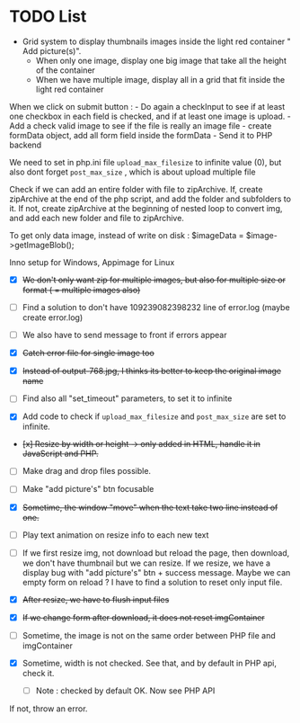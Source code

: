 # TODO List

- Grid system to display thumbnails images inside the light red container
" Add picture(s)".
    - When only one image, display one big image that take all the height of the
    container
    - When we have multiple image, display all in a grid that fit inside the
    light red container

When we click on submit button :
    - Do again a checkInput to see if at least one checkbox in each field is checked,
    and if at least one image is upload.
    - Add a check valid image to see if the file is really an image file
    - create formData object, add all form field inside the formData
    - Send it to PHP backend

We need to set in php.ini file `upload_max_filesize` to infinite value (0),
but also dont forget `post_max_size` , which is about upload multiple file

Check if we can add an entire folder with file to zipArchive. If, create zipArchive
at the end of the php script, and add the folder and subfolders to it.
If not, create zipArchive at the beginning of nested loop to convert img, and add
each new folder and file to zipArchive.

To get only data image, instead of write on disk : $imageData = $image->getImageBlob();

Inno setup for Windows, Appimage for Linux

- [x] ~~We don't only want zip for multiple images, but also for multiple size or format ( = multiple images also)~~
  
- [ ] Find a solution to don't have 109239082398232 line of error.log (maybe create error<date>.log)

- [ ] We also have to send message to front if errors appear 

- [x] ~~Catch error file for single image too~~
  
- [x] ~~Instead of output-768.jpg, I thinks its better to keep the original image name~~

- [ ] Find also all "set_timeout" parameters, to set it to infinite 

- [x] Add code to check if `upload_max_filesize` and `post_max_size` are set to infinite.

- ~~[x] Resize by width or height -> only added in HTML, handle it in JavaScript and PHP.~~

- [ ] Make drag and drop files possible.

- [ ] Make "add picture's" btn focusable 

- [x] ~~Sometime, the window "move" when the text take two line instead of one.~~

- [ ] Play text animation on resize info to each new text 

- [ ] If we first resize img, not download but reload the page, then download, we don't have thumbnail
but we can resize. If we resize, we have a display bug with "add picture's" btn + success message.
Maybe we can empty form on reload ? I have to find a solution to reset only input file.

- [x] ~~After resize, we have to flush input files~~

- [x] ~~If we change form after download, it does not reset imgContainer~~

- [ ] Sometime, the image is not on the same order between PHP file and imgContainer  

- [x] Sometime, width is not checked. See that, and by default in PHP api, check it.
  - [ ] Note : checked by default OK. Now see PHP API


If not, throw an error. 
